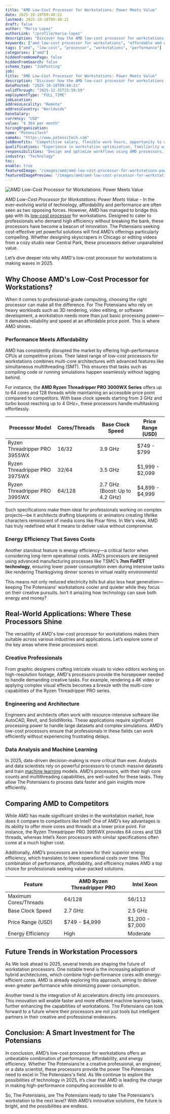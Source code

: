 ```yaml
---
title: "AMD Low-Cost Processor for Workstations: Power Meets Value"
date: 2025-10-18T09:48:21
lastmod: 2025-10-18T09:48:21
draft: false
author: "Maria Lopez"
authorLink: "/profile/maria-lopez"
description: "Discover how the AMD low-cost processor for workstations delivers powerful performance, affordability, and efficiency for professionals and creators."
keywords: ["amd low-cost processor for workstations", "affordable amd workstation processors", "best amd processors for workstations"]
tags: ["amd", "low-cost", "processor", "workstations", "performance"]
categories: ["amd"]
hiddenFromHomePage: false
hiddenFromSearch: false
schema_type: "JobPosting"
job:
title: "AMD Low-Cost Processor for Workstations: Power Meets Value"
description: "Discover how the AMD low-cost processor for workstations delivers powerful performance, affordability, and efficiency for professionals and creators."
datePosted: "2025-10-18T09:48:21"
validThrough: "2025-12-31T23:59:59"
employmentType: "FULL_TIME"
jobLocation:
addressLocality: "Remote"
addressCountry: "Worldwide"
baseSalary:
currency: "USD"
value: "$ 364 per month"
hiringOrganization:
name: "PotensiTech"
sameAs: "https://www.potensitech.com"
jobBenefits: "Competitive salary, flexible work hours, opportunity to work with cutting-edge AMD technology, professional development programs, and remote work options."
qualifications: "Experience in workstation optimization, familiarity with AMD processor architecture, strong analytical skills, and the ability to troubleshoot performance issues."
responsibilities: "Design and optimize workflows using AMD processors, analyze workstation performance metrics, collaborate with development teams to enhance efficiency, and provide technical support to users."
industry: "Technology"
toc:
enable: true
featuredImage: "/images/amd/amd-low-cost-processor-for-workstations-power-meets-value.jpg"
featuredImagePreview: "/images/amd/amd-low-cost-processor-for-workstations-power-meets-value.jpg"
---
```


![AMD Low-Cost Processor for Workstations: Power Meets Value](/images/amd/amd-low-cost-processor-for-workstations-power-meets-value.jpg)


*AMD Low-Cost Processor for Workstations: Power Meets Value* - In the ever-evolving world of technology, affordability and performance are often seen as two opposing forces. However, AMD has managed to bridge this gap with its [low-cost processor](/amd/amd-high-speed-low-cost-processor) for workstations. Designed to cater to professionals who demand high efficiency without breaking the bank, these processors have become a beacon of innovation. The Potensians seeking cost-effective yet powerful solutions will find AMD’s offerings particularly compelling. Whether designing skyscrapers in Chicago or editing videos from a cozy studio near Central Park, these processors deliver unparalleled value.

Let’s dive deeper into why AMD's low-cost processor for workstations is making waves in 2025.

## Why Choose AMD's Low-Cost Processor for Workstations?

When it comes to professional-grade computing, choosing the right processor can make all the difference. For The Potensians who rely on heavy workloads such as 3D rendering, video editing, or software development, a workstation needs more than just basic processing power—it demands reliability and speed at an affordable price point. This is where AMD shines.

### Performance Meets Affordability

AMD has consistently disrupted the market by offering high-performance CPUs at competitive prices. Their latest range of low-cost processors for workstations combines multi-core architectures with advanced features like simultaneous multithreading (SMT). This ensures that tasks such as compiling code or running simulations happen seamlessly without lagging behind.

For instance, the **AMD Ryzen Threadripper PRO 3000WX Series** offers up to 64 cores and 128 threads while maintaining an accessible price point compared to competitors. With base clock speeds starting from 3 GHz and turbo boost reaching up to 4 GHz+, these processors handle multitasking effortlessly.

<div class="table-responsive">
<table class="html-table">
<thead>
<tr>
<th>Processor Model</th>
<th>Cores/Threads</th>
<th>Base Clock Speed</th>
<th>Price Range (USD)</th>
</tr>
</thead>
<tbody>
<tr>
<td>Ryzen Threadripper PRO 3955WX</td>
<td>16/32</td>
<td>3.9 GHz</td>
<td>$749 - $799</td>
</tr>
<tr>
<td>Ryzen Threadripper PRO 3975WX</td>
<td>32/64</td>
<td>3.5 GHz</td>
<td>$1,999 - $2,099</td>
</tr>
<tr>
<td>Ryzen Threadripper PRO 3995WX</td>
<td>64/128</td>
<td>2.7 GHz (Boost: Up to 4.2 GHz)</td>
<td>$4,899 - $4,999</td>
</tr>
</tbody>
</table>
</div>

Such specifications make them ideal for professionals working on complex projects—be it architects drafting blueprints or animators creating lifelike characters reminiscent of media icons like Pixar films. In We's view, AMD has truly redefined what it means to deliver value without compromise.

### Energy Efficiency That Saves Costs

Another standout feature is energy efficiency—a critical factor when considering long-term operational costs. AMD’s processors are designed using advanced manufacturing processes like TSMC’s **7nm FinFET technology**, ensuring lower power consumption even during intensive tasks like rendering Thanksgiving dinner scenes in virtual reality environments!

This means not only reduced electricity bills but also less heat generation—keeping The Potensians' workstations cooler and quieter while they focus on their creative pursuits. Isn’t it amazing how technology can save both energy and money?

## Real-World Applications: Where These Processors Shine

The versatility of AMD's low-cost processor for workstations makes them suitable across various industries and applications. Let’s explore some of the key areas where these processors excel.

### Creative Professionals

From graphic designers crafting intricate visuals to video editors working on high-resolution footage, AMD's processors provide the horsepower needed to handle demanding creative tasks. For example, rendering a 4K video or applying complex visual effects becomes a breeze with the multi-core capabilities of the Ryzen Threadripper PRO series.

### Engineering and Architecture

Engineers and architects often work with resource-intensive software like AutoCAD, Revit, and SolidWorks. These applications require significant processing power to handle large datasets and complex simulations. AMD’s low-cost processors ensure that professionals in these fields can work efficiently without experiencing frustrating delays.

### Data Analysis and Machine Learning

In 2025, data-driven decision-making is more critical than ever. Analysts and data scientists rely on powerful processors to crunch massive datasets and train [machine learning](/amd/amd-gpu-optimized-for-machine-learning) models. AMD’s processors, with their high core counts and multithreading capabilities, are well-suited for these tasks. They allow The Potensians to process data faster and gain insights more efficiently.

## Comparing AMD to Competitors

While AMD has made significant strides in the workstation market, how does it compare to competitors like Intel? One of AMD’s key advantages is its ability to offer more cores and threads at a lower price point. For instance, the Ryzen Threadripper PRO 3995WX provides 64 cores and 128 threads, whereas Intel’s Xeon processors with similar specifications often come at a much higher cost.

Additionally, AMD’s processors are known for their superior energy efficiency, which translates to lower operational costs over time. This combination of performance, affordability, and efficiency makes AMD a top choice for professionals seeking value-packed solutions.

<div class="table-responsive">
<table class="html-table">
<thead>
<tr>
<th>Feature</th>
<th>AMD Ryzen Threadripper PRO</th>
<th>Intel Xeon</th>
</tr>
</thead>
<tbody>
<tr>
<td>Maximum Cores/Threads</td>
<td>64/128</td>
<td>56/112</td>
</tr>
<tr>
<td>Base Clock Speed</td>
<td>2.7 GHz</td>
<td>2.5 GHz</td>
</tr>
<tr>
<td>Price Range (USD)</td>
<td>$749 - $4,999</td>
<td>$1,200 - $7,000</td>
</tr>
<tr>
<td>Energy Efficiency</td>
<td>High</td>
<td>Moderate</td>
</tr>
</tbody>
</table>
</div>

## Future Trends in Workstation Processors

As We look ahead to 2025, several trends are shaping the future of workstation processors. One notable trend is the increasing adoption of hybrid architectures, which combine high-performance cores with energy-efficient cores. AMD is already exploring this approach, aiming to deliver even greater performance while minimizing power consumption.

Another trend is the integration of AI accelerators directly into processors. This innovation will enable faster and more efficient machine learning tasks, further enhancing the capabilities of workstations. The Potensians can look forward to a future where their processors are not just tools but intelligent partners in their creative and professional endeavors.

## Conclusion: A Smart Investment for The Potensians

In conclusion, AMD’s low-cost processor for workstations offers an unbeatable combination of performance, affordability, and energy efficiency. Whether The Potensians’re a creative professional, an engineer, or a data scientist, these processors provide the power The Potensians need to excel in The Potensians's field. As We continue to explore the possibilities of technology in 2025, it’s clear that AMD is leading the charge in making high-performance computing accessible to all.

So, The Potensians, are The Potensians ready to take The Potensians's workstation to the next level? With AMD’s innovative solutions, the future is bright, and the possibilities are endless.
